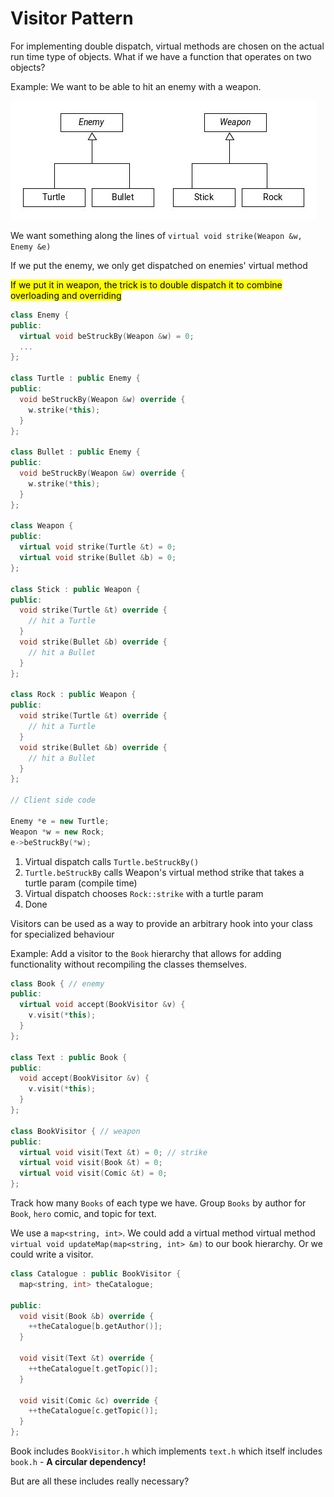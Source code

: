 # Visitor Pattern

For implementing double dispatch, virtual methods are chosen on the actual run time type of objects. What if we have a function that operates on two objects?

Example: We want to be able to hit an enemy with a weapon.

![Visitor-Pattern-UML](res/VisitorPattern.jpg)

We want something along the lines of `virtual void strike(Weapon &w, Enemy &e)`

If we put the enemy, we only get dispatched on enemies' virtual method

<mark>If we put it in weapon, the trick is to double dispatch it to combine overloading and overriding</mark>

```c++
class Enemy {
public:
  virtual void beStruckBy(Weapon &w) = 0;
  ...
};

class Turtle : public Enemy {
public:
  void beStruckBy(Weapon &w) override {
    w.strike(*this);
  }
};

class Bullet : public Enemy {
public:
  void beStruckBy(Weapon &w) override {
    w.strike(*this);
  }
};

class Weapon {
public:
  virtual void strike(Turtle &t) = 0;
  virtual void strike(Bullet &b) = 0;
};

class Stick : public Weapon {
public:
  void strike(Turtle &t) override {
    // hit a Turtle
  }
  void strike(Bullet &b) override {
    // hit a Bullet
  }
};

class Rock : public Weapon {
public:
  void strike(Turtle &t) override {
    // hit a Turtle
  }
  void strike(Bullet &b) override {
    // hit a Bullet
  }
};

// Client side code

Enemy *e = new Turtle;
Weapon *w = new Rock;
e->beStruckBy(*w);
```

1. Virtual dispatch calls `Turtle.beStruckBy()`
2. `Turtle.beStruckBy` calls Weapon's virtual method strike that takes a turtle param (compile time)
3. Virtual dispatch chooses `Rock::strike` with a turtle param
4. Done

Visitors can be used as a way to provide an arbitrary hook into your class for specialized behaviour

Example: Add a visitor to the `Book` hierarchy that allows for adding functionality without recompiling the classes themselves.

```c++
class Book { // enemy
public:
  virtual void accept(BookVisitor &v) {
    v.visit(*this);
  }
};

class Text : public Book {
public:
  void accept(BookVisitor &v) {
    v.visit(*this);
  }
};

class BookVisitor { // weapon
public:
  virtual void visit(Text &t) = 0; // strike
  virtual void visit(Book &t) = 0;
  virtual void visit(Comic &t) = 0;
};
```

Track how many `Books` of each type we have. Group `Books` by author for `Book`, `hero` comic, and topic for text.

We use a `map<string, int>`. We could add a virtual method virtual method `virtual void updateMap(map<string, int> &m)` to our book hierarchy. Or we could write a visitor.

```c++
class Catalogue : public BookVisitor {
  map<string, int> theCatalogue;

public:
  void visit(Book &b) override {
    ++theCatalogue[b.getAuthor()];
  }

  void visit(Text &t) override {
    ++theCatalogue[t.getTopic()];
  }

  void visit(Comic &c) override {
    ++theCatalogue[c.getTopic()];
  }
};
```

Book includes `BookVisitor.h` which implements `text.h` which itself includes `book.h` - **A circular dependency!**

But are all these includes really necessary?
